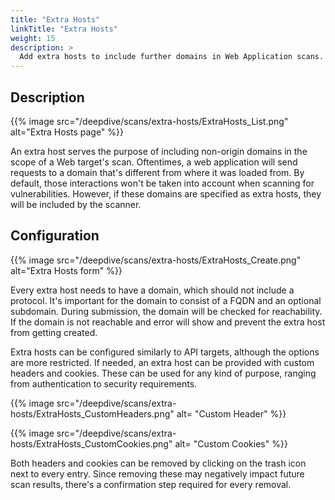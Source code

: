 ```yaml
---
title: "Extra Hosts"
linkTitle: "Extra Hosts"
weight: 15
description: >
  Add extra hosts to include further domains in Web Application scans.
---
```


## Description

{{% image src="/deepdive/scans/extra-hosts/ExtraHosts_List.png" alt="Extra Hosts page" %}}

An extra host serves the purpose of including non-origin domains in the scope of a Web target's scan. 
Oftentimes, a web application will send requests to a domain that's different from where it was loaded from. By default, those interactions won't be taken into account when scanning for vulnerabilities. However, if these domains are specified as extra hosts, they will be included by the scanner.

## Configuration

{{% image src="/deepdive/scans/extra-hosts/ExtraHosts_Create.png" alt="Extra Hosts form" %}}

Every extra host needs to have a domain, which should not include a protocol. It's important for the domain to consist of a FQDN and an optional subdomain. During submission, the domain will be checked for reachability. If the domain is not reachable and error will show and prevent the extra host from getting created.

Extra hosts can be configured similarly to API targets, although the options are more restricted. If needed, an extra host can be provided with custom headers and cookies. These can be used for any kind of purpose, ranging from authentication to security requirements.

{{% image src="/deepdive/scans/extra-hosts/ExtraHosts_CustomHeaders.png" alt= "Custom Header" %}}

{{% image src="/deepdive/scans/extra-hosts/ExtraHosts_CustomCookies.png" alt= "Custom Cookies" %}}

Both headers and cookies can be removed by clicking on the trash icon next to every entry. 
Since removing these may negatively impact future scan results, there's a confirmation step required for every removal.